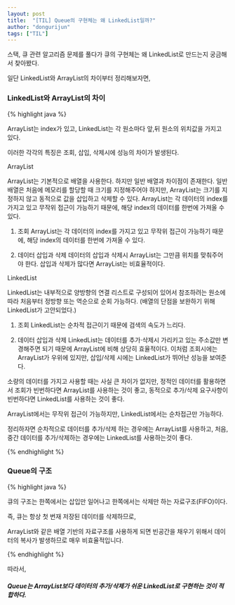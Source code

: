 ```yaml
---
layout: post
title:  "[TIL] Queue의 구현체는 왜 LinkedList일까?"
author: "dongurijun"
tags: ["TIL"]
---
```


스택, 큐 관련 알고리즘 문제를 풀다가 큐의 구현체는 왜 LinkedList로 만드는지 궁금해서 찾아봤다.

일단 LinkedList와 ArrayList의 차이부터 정리해보자면, 


### LinkedList와 ArrayList의 차이


{% highlight java %}

ArrayList는 index가 있고,
LinkedList는 각 원소마다 앞,뒤 원소의 위치값을 가지고 있다.

이러한 각각의 특징은 조회, 삽입, 삭제시에 성능의 차이가 발생된다.

ArrayList

ArrayList는 기본적으로 배열을 사용한다. 하지만 일반 배열과 차이점이 존재한다.
일반 배열은 처음에 메모리를 할당할 때 크기를 지정해주어야 하지만,
ArrayList는 크기를 지정하지 않고 동적으로 값을 삽입하고 삭제할 수 있다.
ArrayList는 각 데이터의 index를 가지고 있고 무작위 접근이 가능하기 때문에,
해당 index의 데이터를 한번에 가져올 수 있다.

1. 조회
ArrayList는 각 데이터의 index를 가지고 있고 무작위 접근이 가능하기 때문에, 
해당 index의 데이터를 한번에 가져올 수 있다.

2. 데이터 삽입과 삭제
데이터의 삽입과 삭제시 ArrayList는 그만큼 위치를 맞춰주어야 한다.
삽입과 삭제가 많다면 ArrayList는 비효율적이다.


LinkedList

LinkedList는 내부적으로 양방향의 연결 리스트로 구성되어 있어서 
참조하려는 원소에 따라 처음부터 정방향 또는 역순으로 순회 가능하다.
(배열의 단점을 보완하기 위해 LinkedList가 고안되었다.)

1. 조회
LinkedList는 순차적 접근이기 때문에 검색의 속도가 느리다.

2. 데이터 삽입과 삭제
LinkedList는  데이터를 추가·삭제시 가리키고 있는 주소값만 변경해주면 되기 때문에 
ArrayList에 비해 상당히 효율적이다.
이처럼 조회시에는 ArrayList가 우위에 있지만, 
삽입/삭제 시에는 LinkedList가 뛰어난 성능을 보여준다.

소량의 데이터를 가지고 사용할 때는 사실 큰 차이가 없지만,
정적인 데이터를 활용하면서 조회가 빈번하다면 ArrayList를 사용하는 것이 좋고,
동적으로 추가/삭제 요구사항이 빈번하다면 LinkedList를 사용하는 것이 좋다.

ArrayList에서는 무작위 접근이 가능하지만, LinkedList에서는 순차접근만 가능하다.

정리하자면
순차적으로 데이터를 추가/삭제 하는 경우에는 ArrayList를 사용하고, 
처음, 중간 데이터를 추가/삭제하는 경우에는 LinkedList를 사용하는것이 좋다.

{% endhighlight %}


### Queue의 구조

{% highlight java %}

큐의 구조는 한쪽에서는 삽입만 일어나고 한쪽에서는 삭제만 하는 자료구조(FIFO)이다.

즉, 큐는 항상 첫 번재 저장된 데이터를 삭제하므로, 

ArrayList와 같은 배열 기반의 자료구조를 사용하게 되면 빈공간을 채우기 위해서 
데이터의 복사가 발생하므로 매우 비효율적입니다.

{% endhighlight %}

따라서, 

##### Queue는 ArrayList보다 데이터의 추가/삭제가 쉬운 LinkedList로 구현하는 것이 적합하다.